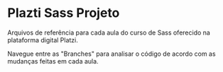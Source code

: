 # Plazti Sass Projeto
Arquivos de referência para cada aula do curso de Sass oferecido na plataforma digital Platzi.

Navegue entre as "Branches" para analisar o código de acordo com as mudanças feitas em cada aula.
